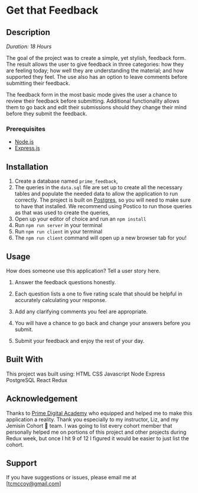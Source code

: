 # Get that Feedback



## Description

_Duration: 18 Hours_

The goal of the project was to create a simple, yet stylish, feedback form. The result allows the user to give feedback in three categories: how they are feeling today; how well they are understanding the material; and how supported they feel. The use also has an option to leave comments before submitting their feedback.

The feedback form in the most basic mode gives the user a chance to review their feedback before submitting. Additional functionality allows them to go back and edit their submissions should they change their mind before they submit the feedback.


### Prerequisites

- [Node.js](https://nodejs.org/en/)
- [Express.js](https://expressjs.com)

## Installation

1. Create a database named `prime_feedback`,
2. The queries in the `data.sql` file are set up to create all the necessary tables and populate the needed data to allow the application to run correctly. The project is built on [Postgres](https://www.postgresql.org/download/), so you will need to make sure to have that installed. We recommend using Postico to run those queries as that was used to create the queries, 
3. Open up your editor of choice and run an `npm install`
4. Run `npm run server` in your terminal
5. Run `npm run client` in your terminal
6. The `npm run client` command will open up a new browser tab for you!

## Usage
How does someone use this application? Tell a user story here.

1. Answer the feedback questions honestly.

2. Each question lists a one to five rating scale that should be helpful in accurately calculating your response.

3. Add any clarifying comments you feel are appropriate.

4. You will have a chance to go back and change your answers before you submit.

5. Submit your feedback and enjoy the rest of your day.

## Built With

This project was built using:
HTML
CSS
Javascript
Node
Express
PostgreSQL
React
Redux

## Acknowledgement

Thanks to [Prime Digital Academy](www.primeacademy.io) who equipped and helped me to make this application a reality. Thank you especially to my instructor, Liz, and my Jemisin Cohort 🌊 team. I was going to list every cohort member that personally helped me on portions of this project and other projects during Redux week, but once I hit 9 of 12 I figured it would be easier to just list the cohort.

## Support

If you have suggestions or issues, please email me at [tcmccoy@gmail.com]
